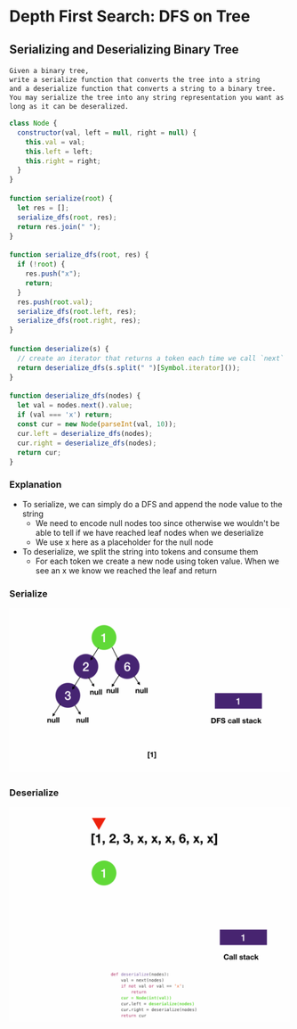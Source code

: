 # Depth First Search: DFS on Tree
## Serializing and Deserializing Binary Tree
```
Given a binary tree,
write a serialize function that converts the tree into a string
and a deserialize function that converts a string to a binary tree.
You may serialize the tree into any string representation you want as long as it can be deseralized.
```
```javascript
class Node {
  constructor(val, left = null, right = null) {
    this.val = val;
    this.left = left;
    this.right = right;
  }
}

function serialize(root) {
  let res = [];
  serialize_dfs(root, res);
  return res.join(" ");
}

function serialize_dfs(root, res) {
  if (!root) {
    res.push("x");
    return;
  }
  res.push(root.val);
  serialize_dfs(root.left, res);
  serialize_dfs(root.right, res);
}

function deserialize(s) {
  // create an iterator that returns a token each time we call `next`
  return deserialize_dfs(s.split(" ")[Symbol.iterator]());
}

function deserialize_dfs(nodes) {
  let val = nodes.next().value;
  if (val === 'x') return;
  const cur = new Node(parseInt(val, 10));
  cur.left = deserialize_dfs(nodes);
  cur.right = deserialize_dfs(nodes);
  return cur;
}
```
### Explanation
- To serialize, we can simply do a DFS and append the node value to the string
  - We need to encode null nodes too since otherwise we wouldn't be able to tell if we have reached leaf nodes when we deserialize
  - We use x here as a placeholder for the null node
- To deserialize, we split the string into tokens and consume them
  - For each token we create a new node using token value. When we see an x we know we reached the leaf and return
### Serialize

![serializeBinaryTree](../../images/serializeBinaryTree.gif)

### Deserialize

![deserializeBinaryTree](../../images/deserializeBinaryTree.gif)
